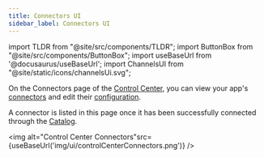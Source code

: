 ```yaml
---
title: Connectors UI
sidebar_label: Connectors UI
---
```


import TLDR from "@site/src/components/TLDR";
import ButtonBox from "@site/src/components/ButtonBox";
import useBaseUrl from '@docusaurus/useBaseUrl';
import ChannelsUI from "@site/static/icons/channelsUi.svg";

On the Connectors page of the [Control Center](/ui/control-center/introduction), you can view your app's [connectors](/connectors/sources/introduction) and edit their [configuration](catalog#configuration).

A connector is listed in this page once it has been successfully connected through the [Catalog](catalog).

<img alt="Control Center Connectors"src={useBaseUrl('img/ui/controlCenterConnectors.png')} />
